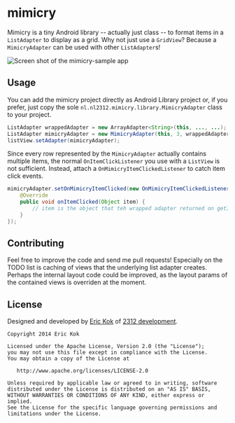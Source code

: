 mimicry
=================
Mimicry is a tiny Android library -- actually just class -- to format items in a `ListAdapter` to display as a grid. Why not just use a `GridView`? Because a `MimicryAdapter` can be used with other `ListAdapter`s!

![Screen shot of the mimicry-sample app](http://2312.nl/download/mimicry-sample_framed.png)

Usage
------------
You can add the mimicry project directly as Android Library project or, if you prefer, just copy the sole `nl.nl2312.mimicry.library.MimicryAdapter` class to your project.
```java
ListAdapter wrappedAdapter = new ArrayAdapter<String>(this, ..., ...);
ListAdapter mimicryAdapter = new MimicryAdapter(this, 3, wrappedAdapter);
listView.setAdapter(mimicryAdapter);
```
Since every row represented by the `MimicryAdapter` actually contains multiple items, the normal `OnItemClickListener` you use with a `ListView` is not sufficient. Instead, attach a `OnMimicryItemClickedListener` to catch item click events.
```java
mimicryAdapter.setOnMimicryItemClicked(new OnMimicryItemClickedListener() {
    @Override
    public void onItemClicked(Object item) {
        // item is the object that teh wrapped adapter returned on getItem(Object)
    }
});
```

Contributing
------------
Feel free to improve the code and send me pull requests! Especially on the TODO list is caching of views that the underlying list adapter creates. Perhaps the internal layout code could be improved, as the layout params of the contained views is overriden at the moment.

License
------------
Designed and developed by [Eric Kok](eric@2312.nl) of [2312 development](http://2312.nl). 

    Copyright 2014 Eric Kok
    
    Licensed under the Apache License, Version 2.0 (the "License");
    you may not use this file except in compliance with the License.
    You may obtain a copy of the License at
    
       http://www.apache.org/licenses/LICENSE-2.0
    
    Unless required by applicable law or agreed to in writing, software
    distributed under the License is distributed on an "AS IS" BASIS,
    WITHOUT WARRANTIES OR CONDITIONS OF ANY KIND, either express or implied.
    See the License for the specific language governing permissions and
    limitations under the License.
